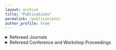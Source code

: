 ```yaml
---
layout: archive
title: "Publications"
permalink: /publications/
author_profile: true
---
```


<details>
  <summary>Refereed Journals</summary>
<br>
[J1] Heng Li, Taher M Abu-Lebdeh, Sameer A Hamoush, Vincent E. Lamberti, <b>Xiaoliang Wang</b>, “<b>The Impact of Bulk Density on Shape of a Cohesive-less Granular Heap</b>”, <i>International Journal of Applied Science and Technology, vol. 11, no. 2, 2021.</i> &nbsp;<br><br>
[J2] Yongjin Lu, Wei-Bang Chen, <b>Xiaoliang Wang</b>, Zanyah Ailsworth, Melissa Tsui, Huda Al-Ghaib, Ben Zimmerman "<b>Deep Learning-Based Models for Porosity Measurement in Thermal Barrier Coating Images</b>", <i>International Journal of Multimedia Data Engineering and Management (IJMDEM), vol. 11, no. 3, 2020.</i> &nbsp;<br><br>
[J3] <b>Xiaoliang Wang</b>, Zhanpeng Jin, "<b>An Overview of Mobile Cloud Computing for Pervasive Healthcare</b>", <i>IEEE Access, vol. 7, no. 1, pp. 66774-66791, 2019.</i> &nbsp;<br><br>
[J4] Wei-Bang Chen, Benjamin Standfield, Song Gao, Yongjin Lu, <b>Xiaoliang Wang</b>, Zimmerman Ben, "<b>A Fully Automated Porosity Measure for Thermal Barrier Coating Images</b>", <i>International Journal of Multimedia Data Engineering and Management (IJMDEM), vol. 9, no. 4, pp. 40-58, 2018.</i> &nbsp;<br><br>
[J5] <b>Xiaoliang Wang</b>, Qiong Gui, Bingwei Liu, Zhanpeng Jin, and Yu Chen, "<b>Enabling Smart Personalized Healthcare: a Hybrid Mobile-Cloud Approach for ECG Telemonitoring</b>", <i>IEEE Journal of Biomedical and Health Informatics (JBHI), vol. 18, no. 3, pp. 739-745, May 2014.</i>  &nbsp;<!--<a href="Enabling smart personalized healthcare-a hybrid mobile-cloud approach for ecg telemonitoring.pdf" target="_blank">PDF</a>--><br><br>
[J6] <b>Xiaoliang Wang</b>, Kailun Zhou and Tao Lin, "<b>Design of H.264 Double Slice Decoder</b>", <i>Journal of Cable Television Technology, pp. 103-105, December 2008.</i> &nbsp;<br><br>
</details>

<details>
  <summary>Refereed Conference and Workshop Proceedings</summary>
<br>
[C1] <b>Xiaoliang Wang</b>, Yongjin Lu, Wei-Bang Chen, Dominic Baker, “<b>A Deep Learning Based Method for Vitreous Hemorrhage Recognition in Fundoscopic Images</b>”, 
     in <i>Proceedings of 2023 IEEE International Conference on Information Reuse and Integration (IRI). IEEE, 2023.</i> &nbsp;<br><br> 
  
[C2] Yongjin Lu, Wei-Bang Chen, <b>Xiaoliang Wang</b>, Ben Zimmerman, “<b>Fully Automatic Top Coat Layer Recognition in Thermal Barrier Coating Images</b>”, 
     in <i>Proceedings of 2022 IEEE International Conference on Information Reuse and Integration (IRI). IEEE, 2022.</i> &nbsp;<br><br>	 
[C3] <b>Xiaoliang Wang</b>, Justin Lowery, Yongjin Lu, Wei-Bang Chen, Shanshan Zhang, Zhenhua Wu, “<b>Embracing Deep Learning for Crack Segmentation in SEM Images of Metal Additive Manufacturing</b>”, 
     in <i>Proceedings of 2022 IEEE International Conference on Information Reuse and Integration (IRI). IEEE, 2022.</i> &nbsp;<br><br>	 
[C4] Zanyah Alisworth, Wei-Bang Chen, Yongjin Lu, <b>Xiaoliang Wang</b>, Melissa Tsui, Huda Al-Ghaib, Ben Zimmerman, "<b>A Hybrid Image Segmentation Approach for Thermal Barrier Coating Quality Assessments</b>", 
     in <i>Proceedings of 2021 IEEE Conference on Multimedia Information Processing and Retrieval (MIPR). IEEE, 2021, pp. 172-178.</i> &nbsp;<br><br>
[C5] Wei-Bang Chen, Yongjin Lu, Zanyah Ailsworth, <b>Xiaoliang Wang</b>, Chengcui Zhang, “<b>Enhancing Multimodal Clustering Framework with Deep Learning to Reveal Image Spam Authorship</b>”, 
     in <i>Proceedings of 2021 IEEE International Conference on Information Reuse and Integration (IRI). IEEE, 2021, pp. 193-200.</i> &nbsp;<br><br>	 
[C6] <b>Xiaoliang Wang</b>, Yongjin Lu, Wei-Bang Chen, "<b>Promote Retinal Lesion Detection for Diabetic Retinopathy Stage Classification</b>", 
     in <i>Proceedings of 2020 IEEE Conference on Multimedia Information Processing and Retrieval (MIPR). IEEE, 2020, vol. 1, pp. 31-34.</i> &nbsp;<br><br>
[C7] Benjamin Standfield, Wei-Bang Chen, Yujuan Wang, Yongjin Lu, Ahmed F. Abdelzaher, <b>Xiaoliang Wang</b>, Xin-Guang Yang, "<b>Using Convolutional Neural Networks to Detect and Extract Retinal Blood Vessels in Fundoscopic Images</b>", 
     in <i>Proceedings of 2019 IEEE Conference on Multimedia Information Processing and Retrieval (MIPR). IEEE, 2019, pp. 222-227.</i> &nbsp;<br><br>
[C8] <b>Xiaoliang Wang</b>, Peng Cheng, Xinchuan Liu, Benedict Uzochukwu, “<b>Fast and Accurate, Convolutional Neural Network Based Approach for Object Detection from UAV</b>”, 
     in <i>Proceedings of IECON 2018-44th Annual Conference of the IEEE Industrial Electronics Society. IEEE, 2018, pp. 3171-3175.</i> &nbsp;<br><br>
[C9] <b>Xiaoliang Wang</b>, Yongjin Lu, Yujuan Wang, Wei-Bang Chen, “<b>Diabetic Retinopathy Stage Classification Using Convolutional Neural Networks</b>”, 
     in <i>Proceedings of 2018 IEEE International Conference on Information Reuse and Integration (IRI). IEEE, 2018, pp. 465-471.</i> &nbsp;<br><br>
[C10] <b>Xiaoliang Wang</b>, Peng Cheng, Xinchuan Liu and Benedict Uzochukwu, "<b>Focal Loss Dense Detector for Vehicle Surveillance</b>", 
     in <i>Proceedings of 2018 International Conference on Intelligent Systems and Computer Vision (ISCV). IEEE, 2018, pp. 1-5.</i> &nbsp;<br><br>
[C11] <b>Xiaoliang Wang</b>, Wei Wang, and Zhanpeng Jin, "<b>Context-Aware, Reinforcement Learning-Based Mobile Cloud Computing for Telemonitoring</b>",
     in <i>Proceedings of 2018 IEEE EMBS International Conference on Biomedical and Health Informatics (BHI). IEEE, 2018, pp. 426–429.</i>  &nbsp;<br><br>
[C12] <b>Xiaoliang Wang</b>, Wenyao Xu, and Zhanpeng Jin, "<b>A Hidden Markov Model Based Dynamic Scheduling Approach for Mobile Cloud Health Monitoring</b>", 
     in <i>Proceedings of 2017 IEEE EMBS International Conference on Biomedical and Health Informatics (BHI). IEEE, 2017, pp. 273–276.</i>  &nbsp;<!--<a href="A Hidden Markov Model based dynamic scheduling approach for mobile cloud telemonitoring.pdf" target="_blank">PDF</a>--><br><br>
[C13] Zhanpeng Jin, <b>Xiaoliang Wang</b>, Qiong Gui, Bingwei Liu, and Sejun Song, "<b>Improving Diagnostic Accuracy Using Multiparameter Patient Monitoring Based on Data Fusion in the Cloud</b>", 
     in <i>Future Information Technology. Springer, 2014, pp. 473–476.</i> &nbsp;<!--<a href="Improving Diagnostic Accuracy Using Multiparameter Patient Monitoring Based on Data Fusion in the Cloud.pdf" target="_blank">PDF</a>--><br><br>
[C14] Qiong Gui, <b>Xiaoliang Wang</b>, Bingwei Liu, Zhanpeng Jin, and Yu Chen, "<b>Finding Needles in a Haystack: Reducing False Alarm Rate Using Telemedicine Mobile Cloud</b>",
     in <i>Proceedings of 2013 IEEE International Conference on Healthcare Informatics. IEEE, 2013, pp. 541–544.</i>  &nbsp;<!--<a href="Finding needles in a haystack-Reducing false alarm rate using telemedicine mobile cloud.pdf" target="_blank">PDF</a>--><br><br>
[C15] <b>Xiaoliang Wang</b>, Qiong Gui, Bingwei Liu, Yu Chen, and Zhanpeng Jin, "<b>Leveraging Mobile Cloud for Telemedicine: A Performance Study in Medical Monitoring</b>", 
     in <i>Proceedings of 2013 39th Annual Northeast Bioengineering Conference. IEEE, 2013, pp. 49–50.</i>  &nbsp;<!--<a href="Leveraging mobile cloud for telemedicine-a performance study in medical monitoring.pdf" target="_blank">PDF</a>--><br><br>
</details>
